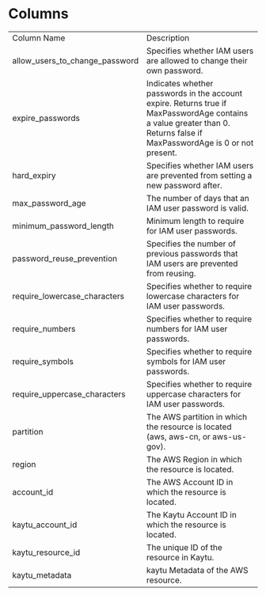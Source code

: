 # Columns  

<table>
	<tr><td>Column Name</td><td>Description</td></tr>
	<tr><td>allow_users_to_change_password</td><td>Specifies whether IAM users are allowed to change their own password.</td></tr>
	<tr><td>expire_passwords</td><td>Indicates whether passwords in the account expire. Returns true if MaxPasswordAge contains a value greater than 0. Returns false if MaxPasswordAge is 0 or not present.</td></tr>
	<tr><td>hard_expiry</td><td>Specifies whether IAM users are prevented from setting a new password after.</td></tr>
	<tr><td>max_password_age</td><td>The number of days that an IAM user password is valid.</td></tr>
	<tr><td>minimum_password_length</td><td>Minimum length to require for IAM user passwords.</td></tr>
	<tr><td>password_reuse_prevention</td><td>Specifies the number of previous passwords that IAM users are prevented from reusing.</td></tr>
	<tr><td>require_lowercase_characters</td><td>Specifies whether to require lowercase characters for IAM user passwords.</td></tr>
	<tr><td>require_numbers</td><td>Specifies whether to require numbers for IAM user passwords.</td></tr>
	<tr><td>require_symbols</td><td>Specifies whether to require symbols for IAM user passwords.</td></tr>
	<tr><td>require_uppercase_characters</td><td>Specifies whether to require uppercase characters for IAM user passwords.</td></tr>
	<tr><td>partition</td><td>The AWS partition in which the resource is located (aws, aws-cn, or aws-us-gov).</td></tr>
	<tr><td>region</td><td>The AWS Region in which the resource is located.</td></tr>
	<tr><td>account_id</td><td>The AWS Account ID in which the resource is located.</td></tr>
	<tr><td>kaytu_account_id</td><td>The Kaytu Account ID in which the resource is located.</td></tr>
	<tr><td>kaytu_resource_id</td><td>The unique ID of the resource in Kaytu.</td></tr>
	<tr><td>kaytu_metadata</td><td>kaytu Metadata of the AWS resource.</td></tr>
</table>
